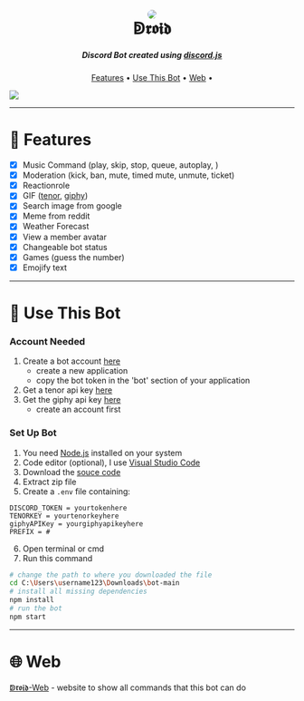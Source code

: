 <h1 align="center">
    <br>
    <a href="https://android-discordbot.github.io/web/"><img src="https://cdn.discordapp.com/attachments/869408567629873212/956582329906790470/android2_removed_cropped.png" style="border-radius: 75%"></a>
    <br>
    ↁ𝖗𝖔𝖎𝖉
    <br>  
</h1>

<h5 align="center">Discord Bot created using <a href="https://discord.js.org/">discord.js</a></h5>

<p align="center">
  <a href="#features">Features</a> •
  <a href="#use-this-bot">Use This Bot</a> •
  <a href="#web">Web</a> •
</p>

<img src="https://android-discordbot.github.io/web/image/bot/meme-command.gif">

---
# 📩 Features
- [x] Music Command (play, skip, stop, queue, autoplay, )
- [x] Moderation (kick, ban, mute, timed mute, unmute, ticket)
- [x] Reactionrole
- [x] GIF ([tenor](https://tenor.com/), [giphy](https://giphy.com/))
- [x] Search image from google
- [x] Meme from reddit
- [x] Weather Forecast
- [x] View a member avatar
- [x] Changeable bot status
- [x] Games (guess the number)
- [x] Emojify text
---
# 🔨 Use This Bot
### Account Needed
1. Create a bot account [here](https://discord.com/developers/applications)
    - create a new application
    - copy the bot token in the 'bot' section of your application
2. Get a tenor api key [here](https://tenor.com/developer/keyregistration)
3. Get the giphy api key [here](https://developers.giphy.com/dashboard/)
    - create an account first

### Set Up Bot
1. You need [Node.js](https://nodejs.org/) installed on your system
2. Code editor (optional), I use [Visual Studio Code](https://code.visualstudio.com/)
3. Download the [souce code](https://codeload.github.com/android-discordbot/bot/zip/refs/heads/main)
4. Extract zip file
5. Create a `.env` file containing: 
```
DISCORD_TOKEN = yourtokenhere
TENORKEY = yourtenorkeyhere
giphyAPIKey = yourgiphyapikeyhere
PREFIX = #
```
6. Open terminal or cmd
7. Run this command
```bash
# change the path to where you downloaded the file
cd C:\Users\username123\Downloads\bot-main
# install all missing dependencies
npm install
# run the bot
npm start
```
---
# 🌐 Web
[ↁ𝖗𝖔𝖎𝖉-Web](https://android-discordbot.github.io/web/) - website to show all commands that this bot can do 